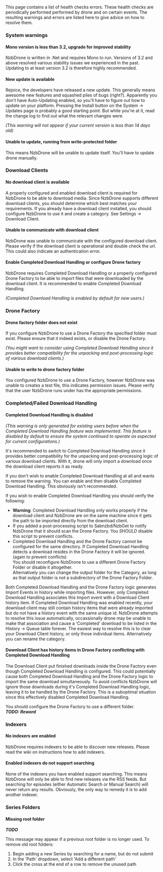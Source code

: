 This page contains a list of health checks errors.
These health checks are periodically performed performed by drone and on certain events. The resulting warnings and errors are listed here to give advice on how to resolve them.

### System warnings ###

#### Mono version is less than 3.2, upgrade for improved stability ####

NzbDrone is written in .Net and requires Mono to run. Versions of 3.2 and above resolved various stability issues we experienced in the past.
Updating to at least version 3.2 is therefore highly recommended.

#### New update is available ####

Rejoice, the developers have released a new update. This generally means awesome new features and squashed piles of bugs (right?).
Apparently you don't have Auto-Updating enabled, so you'll have to figure out how to update on your platform.
Pressing the Install button on the System -> Updates page is probably a good starting point.
But while you're at it, read the change log to find out what the relevant changes were.

_(This warning will not appear if your current version is less than 14 days old)_

#### Unable to update, running from write-protected folder ####

This means NzbDrone will be unable to update itself. You'll have to update drone manually.

### Download Clients ###

#### No download client is available ####

A properly configured and enabled download client is required for NzbDrone to be able to download media.
Since NzbDrone supports different download clients, you should determine which best matches your requirements.
If you already have a download client installed, you should configure NzbDrone to use it and create a category. See Settings -> Download Client.

#### Unable to communicate with download client ####

NzbDrone was unable to communicate with the configured download client. Please verify if the download client is operational and double check the url. This could also indicate an authentication error.

#### Enable Completed Download Handling or configure Drone factory ####

NzbDrone requires Completed Download Handling or a properly configured Drone Factory to be able to import files that were downloaded by the download client. It is recommended to enable Completed Download Handling.

_(Completed Download Handling is enabled by default for new users.)_

### Drone Factory ###

#### Drone factory folder does not exist ####

If you configure NzbDrone to use a Drone Factory the specified folder must exist. Please ensure that it indeed exists, or disable the Drone Factory.

_(You might want to consider using Completed Download Handling since it provides better compatibility for the unpacking and post-processing logic of various download clients.)_

#### Unable to write to drone factory folder ####

You configured NzbDrone to use a Drone Factory, however NzbDrone was unable to creates a test file, this indicates permission issues.
Please verify that the user NzbDrone runs under has the appropriate permissions.

### Completed/Failed Download Handling ###

#### Completed Download Handling is disabled ####

_(This warning is only generated for existing users before when the Completed Download Handling feature was implemented. This feature is disabled by default to ensure the system continued to operate as expected for current configurations.)_

It's recommended to switch to Completed Download Handling since it provides better compatibility for the unpacking and post-processing logic of various download clients.
With it, drone will only import a download once the download client reports it as ready.

If you don't wish to enable Completed Download Handling at all and wants to remove the warning. You can enable and then disable Completed Download Handling. This obviously isn't recommended.

If you wish to enable Completed Download Handling you should verify the following:
* **Warning**: Completed Download Handling only works properly if the download client and NzbDrone are on the same machine since it gets the path to be imported directly from the download client.
* If you added a post-processing script to Sabnzbd/NzbGet to notify NzbDrone that it should scan the Drone Factory. You _SHOULD_ disable this script to prevent conflicts.
* Completed Download Handling and the Drone Factory cannot be configured for the same directory. If Completed Download Handling detects a download resides in the Drone Factory it will be ignored. (again to prevent conflicts)  
   You should reconfigure NzbDrone to use a different Drone Factory Folder or disable it altogether.  
   Alternatively you can change the output folder for the Category, as long as that output folder is not a subdirectory of the Drone Factory Folder.

Both Completed Download Handling and the Drone Factory logic generates Import Events in history while importing files. However, only Completed Download Handling associates this Import event with a Download Client history item.
If Completed Download Handling was enabled recently, your download client may still contain history items that were already imported but do not have a history event with the same unique id.
NzbDrone attempts to resolve this issue automatically, occassionally drone may be unable to make that association and cause a 'Completed' download to be listed in the History -> Queue table forever.
The easiest way to resolve this is to clear your Download Client history, or only those individual items. Alternatively you can rename the category.

#### Download Client has history items in Drone Factory conflicting with Completed Download Handling ####

The Download Client put finished downloads inside the Drone Factory even though Completed Download Handling is configured.
This could potentially cause both Completed Download Handling and the Drone Factory logic to import the same download simultaneously.
To avoid conflicts NzbDrone will ignore those downloads during it's Completed Download Handling logic, leaving it to be handled by the Drone Factory.
This is a suboptimal situation since this effectively disabled Completed Download Handling.

You should configure the Drone Factory to use a different folder.   
_**TODO: Reword**_

### Indexers ###

#### No indexers are enabled ####

NzbDrone requires indexers to be able to discover new releases.
Please read the wiki on instructions how to add indexers.

#### Enabled indexers do not support searching ####

None of the indexers you have enabled support searching. This means NzbDrone will only be able to find new releases via the RSS feeds. But searching for episodes (either Automatic Search or Manual Search) will never return any results.
Obviously, the only way to remedy it is to add another indexer.

### Series Folders ###

#### Missing root folder ####

_**TODO**_

This message may appear if a previous root folder is no longer used. To remove old root folders:

1. Begin adding a new Series by searching for a name, but do not submit
2. In the 'Path' dropdown, select 'Add a different path'
3. Click the cross at the end of a row to remove the unused path 